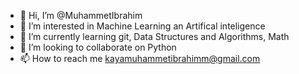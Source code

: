 - 👋 Hi, I’m @MuhammetIbrahim
- 👀 I’m interested in Machine Learning an Artifical inteligence
- 🌱 I’m currently learning git, Data Structures and Algorithms, Math
- 💞️ I’m looking to collaborate on Python
- 📫 How to reach me kayamuhammetibrahimm@gmail.com
  

<!---
MuhammetIbrahim/MuhammetIbrahim is a ✨ special ✨ repository because its `README.md` (this file) appears on your GitHub profile.
You can click the Preview link to take a look at your changes.
--->
